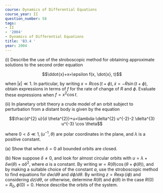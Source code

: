 ```yaml
---
course: Dynamics of Differential Equations
course_year: II
question_number: 58
tags:
- II
- '2004'
- Dynamics of Differential Equations
title: 'B3.4 '
year: 2004
---
```



(i) Describe the use of the stroboscopic method for obtaining approximate solutions to the second order equation

$$\ddot{x}+x=\epsilon f(x, \dot{x}, t)$$

when $|\epsilon| \ll 1$. In particular, by writing $x=R \cos (t+\phi), \dot{x}=-R \sin (t+\phi)$, obtain expressions in terms of $f$ for the rate of change of $R$ and $\phi$. Evaluate these expressions when $f=x^{2} \cos t$.

(ii) In planetary orbit theory a crude model of an orbit subject to perturbation from a distant body is given by the equation

$$\frac{d^{2} u}{d \theta^{2}}+u=\lambda-\delta^{2} u^{-2}-2 \delta^{3} u^{-3} \cos \theta$$

where $0<\delta \ll 1,\left(u^{-1}, \theta\right)$ are polar coordinates in the plane, and $\lambda$ is a positive constant.

(a) Show that when $\delta=0$ all bounded orbits are closed.

(b) Now suppose $\delta \neq 0$, and look for almost circular orbits with $u=\lambda+\delta w(\theta)+a \delta^{2}$, where $a$ is a constant. By writing $w=R(\theta) \cos (\theta+\phi(\theta))$, and by making a suitable choice of the constant $a$, use the stroboscopic method to find equations for $d w / d \theta$ and $d \phi / d \theta$. By writing $z=R \exp (i \phi)$ and considering $d z / d \theta$, or otherwise, determine $R(\theta)$ and $\phi(\theta)$ in the case $R(0)=R_{0}, \phi(0)=0$. Hence describe the orbits of the system.
